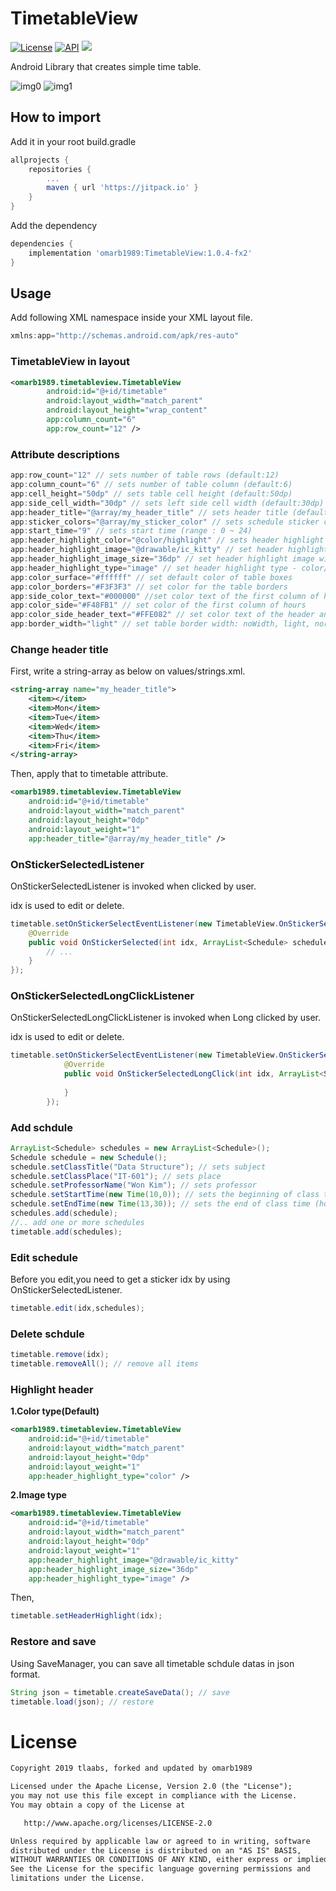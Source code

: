 # TimetableView
[![License](https://img.shields.io/badge/License-Apache%202.0-blue.svg)](https://opensource.org/licenses/Apache-2.0)
[![API](https://img.shields.io/badge/API-19%2B-brightgreen.svg?style=flat)](https://android-arsenal.com/api?level=19)
[![](https://jitpack.io/v/omarb1989/TimetableView.svg)](https://jitpack.io/#omarb1989/TimetableView)

Android Library that creates simple time table.


![img0](https://postfiles.pstatic.net/MjAxOTAxMjdfMTUz/MDAxNTQ4NTcyNTU5NTk4.M9hWyDvljjkoBDW-naLrTRqRAXUM8WRUyZXptTLKbs8g.b0FN12d8Cmxp5OWZqlQcusL_mJYNKgx6a_XLe_1ALOog.JPEG.tlaabs/Screenshot_Air.jpg?type=w773)
![img1](https://user-images.githubusercontent.com/8165219/62833150-b88d3180-bc74-11e9-9b20-02a0ad03e778.jpg) 


## How to import
Add it in your root build.gradle
```gradle
allprojects {
	repositories {
		...
		maven { url 'https://jitpack.io' }
	}
}
```
Add the dependency
```gradle
dependencies {
	implementation 'omarb1989:TimetableView:1.0.4-fx2'
}
```

## Usage
Add following XML namespace inside your XML layout file.

```gradle
xmlns:app="http://schemas.android.com/apk/res-auto"
```

### TimetableView in layout
```xml
<omarb1989.timetableview.TimetableView
        android:id="@+id/timetable"
        android:layout_width="match_parent"
        android:layout_height="wrap_content"
        app:column_count="6"
        app:row_count="12" />
```

### Attribute descriptions
```gradle
app:row_count="12" // sets number of table rows (default:12)
app:column_count="6" // sets number of table column (default:6)
app:cell_height="50dp" // sets table cell height (default:50dp)
app:side_cell_width="30dp" // sets left side cell width (default:30dp)
app:header_title="@array/my_header_title" // sets header title (default:eng)
app:sticker_colors="@array/my_sticker_color" // sets schedule sticker colors
app:start_time="9" // sets start time (range : 0 ~ 24)
app:header_highlight_color="@color/highlight" // sets header highlight color (default : #74a4f3)
app:header_highlight_image="@drawable/ic_kitty" // set header highlight image src
app:header_highlight_image_size="36dp" // set header highlight image width,height(square)
app:header_highlight_type="image" // set header highlight type - color/image (default : color)
app:color_surface="#ffffff" // set default color of table boxes
app:color_borders="#F3F3F3" // set color for the table borders
app:side_color_text="#000000" //set color text of the first column of hours
app:color_side="#F48FB1" // set color of the first column of hours
app:color_side_header_text="#FFE082" // set color text of the header and the first column of hours
app:border_width="light" // set table border width: noWidth, light, normal, thick, extra thick
```

### Change header title
First, write a string-array as below on values/strings.xml. 
```xml
<string-array name="my_header_title">
    <item></item>
    <item>Mon</item>
    <item>Tue</item>
    <item>Wed</item>
    <item>Thu</item>
    <item>Fri</item>
</string-array>
```
Then, apply that to timetable attribute.
```xml
<omarb1989.timetableview.TimetableView
    android:id="@+id/timetable"
    android:layout_width="match_parent"
    android:layout_height="0dp"
    android:layout_weight="1"
    app:header_title="@array/my_header_title" />
```

### OnStickerSelectedListener
OnStickerSelectedListener is invoked when clicked by user.

idx is used to edit or delete. 
```java
timetable.setOnStickerSelectEventListener(new TimetableView.OnStickerSelectedListener() {
    @Override
    public void OnStickerSelected(int idx, ArrayList<Schedule> schedules) {
        // ...
    }
});
```
### OnStickerSelectedLongClickListener
OnStickerSelectedLongClickListener is invoked when Long clicked by user.

idx is used to edit or delete. 
```java
timetable.setOnStickerSelectEventListener(new TimetableView.OnStickerSelectedLongClickListener() {
            @Override
            public void OnStickerSelectedLongClick(int idx, ArrayList<Schedule> schedules) {
                
            }
        });
```
### Add schdule
```java
ArrayList<Schedule> schedules = new ArrayList<Schedule>();
Schedule schedule = new Schedule();
schedule.setClassTitle("Data Structure"); // sets subject
schedule.setClassPlace("IT-601"); // sets place
schedule.setProfessorName("Won Kim"); // sets professor
schedule.setStartTime(new Time(10,0)); // sets the beginning of class time (hour,minute)
schedule.setEndTime(new Time(13,30)); // sets the end of class time (hour,minute)
schedules.add(schedule);
//.. add one or more schedules
timetable.add(schedules);
```

### Edit schedule
Before you edit,you need to get a sticker idx by using OnStickerSelectedListener.
```java
timetable.edit(idx,schedules);
```

### Delete schdule
```java
timetable.remove(idx);
timetable.removeAll(); // remove all items
```

### Highlight header
**1.Color type(Default)**
```xml
<omarb1989.timetableview.TimetableView
    android:id="@+id/timetable"
    android:layout_width="match_parent"
    android:layout_height="0dp"
    android:layout_weight="1"
    app:header_highlight_type="color" />
```
**2.Image type**
```xml
<omarb1989.timetableview.TimetableView
    android:id="@+id/timetable"
    android:layout_width="match_parent"
    android:layout_height="0dp"
    android:layout_weight="1"
    app:header_highlight_image="@drawable/ic_kitty"
    app:header_highlight_image_size="36dp"
    app:header_highlight_type="image" />
```
Then,
```java
timetable.setHeaderHighlight(idx);
```

### Restore and save
Using SaveManager, you can save all timetable schdule datas in json format.
```java
String json = timetable.createSaveData(); // save
timetable.load(json); // restore
```

# License
```xml
Copyright 2019 tlaabs, forked and updated by omarb1989

Licensed under the Apache License, Version 2.0 (the "License");
you may not use this file except in compliance with the License.
You may obtain a copy of the License at

   http://www.apache.org/licenses/LICENSE-2.0

Unless required by applicable law or agreed to in writing, software
distributed under the License is distributed on an "AS IS" BASIS,
WITHOUT WARRANTIES OR CONDITIONS OF ANY KIND, either express or implied.
See the License for the specific language governing permissions and
limitations under the License.
```

